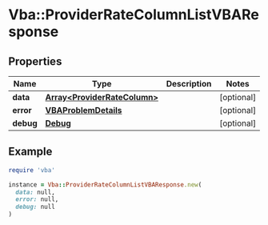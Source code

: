 # Vba::ProviderRateColumnListVBAResponse

## Properties

| Name | Type | Description | Notes |
| ---- | ---- | ----------- | ----- |
| **data** | [**Array&lt;ProviderRateColumn&gt;**](ProviderRateColumn.md) |  | [optional] |
| **error** | [**VBAProblemDetails**](VBAProblemDetails.md) |  | [optional] |
| **debug** | [**Debug**](Debug.md) |  | [optional] |

## Example

```ruby
require 'vba'

instance = Vba::ProviderRateColumnListVBAResponse.new(
  data: null,
  error: null,
  debug: null
)
```

